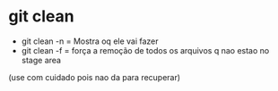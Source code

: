# git clean

- git clean -n = Mostra oq ele vai fazer
- git clean -f = força a remoção de todos os arquivos q nao estao no stage area

(use com cuidado pois nao da para recuperar)